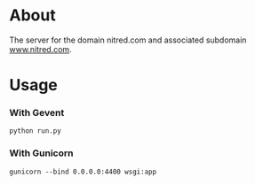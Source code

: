 # About
The server for the domain nitred.com and associated subdomain www.nitred.com.

# Usage

### With Gevent
`python run.py`

### With Gunicorn
`gunicorn --bind 0.0.0.0:4400 wsgi:app`
